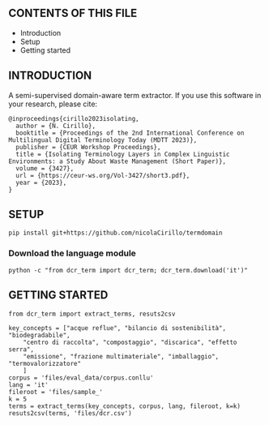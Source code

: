 CONTENTS OF THIS FILE
---------------------

*   Introduction
*   Setup
*   Getting started

INTRODUCTION
------------

A semi-supervised domain-aware term extractor. If you use this software in your research, please cite:
```
@inproceedings{cirillo2023isolating,
  author = {N. Cirillo},
  booktitle = {Proceedings of the 2nd International Conference on Multilingual Digital Terminology Today (MDTT 2023)},
  publisher = {CEUR Workshop Proceedings},
  title = {Isolating Terminology Layers in Complex Linguistic Environments: a Study About Waste Management (Short Paper)},
  volume = {3427},
  url = {https://ceur-ws.org/Vol-3427/short3.pdf},
  year = {2023},
}
```

SETUP
-----
```
pip install git+https://github.com/nicolaCirillo/termdomain
```
### Download the language module
```
python -c "from dcr_term import dcr_term; dcr_term.download('it')"
```
GETTING STARTED
---------------
```
from dcr_term import extract_terms, resuts2csv

key_concepts = ["acque reflue", "bilancio di sostenibilità", "biodegradabile",
    "centro di raccolta", "compostaggio", "discarica", "effetto serra",
    "emissione", "frazione multimateriale", "imballaggio", "termovalorizzatore"
    ]
corpus = 'files/eval_data/corpus.conllu'
lang = 'it'
fileroot = 'files/sample_'
k = 5
terms = extract_terms(key_concepts, corpus, lang, fileroot, k=k)
resuts2csv(terms, 'files/dcr.csv')
```
